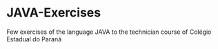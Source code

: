 # JAVA-Exercises
Few exercises of the language JAVA to the technician course of Colégio Estadual do Paraná
